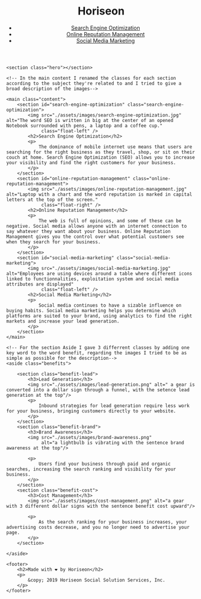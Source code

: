 <!DOCTYPE html>
<html lang="en-us">

<head>
    <meta charset="UTF-8" />
    <link rel="stylesheet" href="./assets/css/style.css">
    <title> A better SEO and Social Media Marketing tool- Horiseon a new view </title>
</head>

<!-- I use Safari as a default browser-->

<body>
    <header>
        <!--Horiseon's logo-->
        <h1>Hori<span class="seo">seo</span>n</h1>
        <nav>
            <ul>
                <li>
                    <!--Link for the SEO section-->
                    <a href="#search-engine-optimization">Search Engine Optimization</a>
                </li>
                <li>
                    <!--Link for the online reputation management section-->
                    <a href="#online-reputation-management">Online Reputation Management</a>
                </li>
                <li>
                    <!--Link for the social media marketing section-->
                    <a href="#social-media-marketing">Social Media Marketing</a>
                </li>
            </ul>
        </nav>
    </header>

    <section class="hero"></section>

    <!-- In the main content I renamed the classes for each section according to the subject they're related to and I tried to give a broad description of the images-->

    <main class="content">
        <section id="search-engine-optimization" class="search-engine-optimization">
            <img src="./assets/images/search-engine-optimization.jpg" alt="The word SEO is written in big at the center of an opened Notebook surrounded with pens, a laptop and a coffee cup." 
                 class="float-left" />
            <h2>Search Engine Optimization</h2>
            <p>
                The dominance of mobile internet use means that users are searching for the right business as they travel, shop, or sit on their couch at home. Search Engine Optimization (SEO) allows you to increase your visibility and find the right customers for your business.
            </p>
        </section>
        <section id="online-reputation-management" class="online-reputation-management">
            <img src="./assets/images/online-reputation-management.jpg" alt="Laptop with a chart and the word reputation is marked in capital letters at the top of the screen."
                 class="float-right" />
            <h2>Online Reputation Management</h2>
            <p>
                The web is full of opinions, and some of these can be negative. Social media allows anyone with an internet connection to say whatever they want about your business. Online Reputation Management gives you the control over what potential customers see when they search for your business.
            </p>
        </section>
        <section id="social-media-marketing" class="social-media-marketing">
            <img src="./assets/images/social-media-marketing.jpg" alt="Employees are using devices around a table where different icons linked to functionnalities, exploitation system and social media attributes are displayed"
                 class="float-left" />
            <h2>Social Media Marketing</h2>
            <p>
                Social media continues to have a sizable influence on buying habits. Social media marketing helps you determine which platforms are suited to your brand, using analytics to find the right markets and increase your lead generation.
            </p>
        </section>
    </main>

    <!-- For the section Aside I gave 3 differrent classes by adding one key word to the word benefit, regarding the images I tried to be as simple as possible for the description-->
    <aside class="benefits">

        <section class="benefit-lead">
            <h3>Lead Generation</h3>
            <img src="./assets/images/lead-generation.png" alt=" a gear is converted into a dollar sign through a funnel, with the setence lead generation at the top"/>
            <p>
                Inbound strategies for lead generation require less work for your business, bringing customers directly to your website.
            </p>
        </section>
        <section class="benefit-brand">
            <h3>Brand Awareness</h3>
            <img src="./assets/images/brand-awareness.png"
                 alt="a lightbulb is vibrating with the sentence brand awareness at the top"/>
                 
            <p>
                Users find your business through paid and organic searches, increasing the search ranking and visibility for your business.
            </p>
        </section>
        <section class="benefit-cost">
            <h3>Cost Management</h3>
            <img src="./assets/images/cost-management.png" alt="a gear with 3 different dollar signs with the sentence benefit cost upward"/>
                
            <p>
                As the search ranking for your business increases, your advertising costs decrease, and you no longer need to advertise your page.
            </p>
        </section>

    </aside>

    <footer>
        <h2>Made with ❤️️ by Horiseon</h2>
        <p>
            &copy; 2019 Horiseon Social Solution Services, Inc.
        </p>
    </footer>
</body>

</html>
